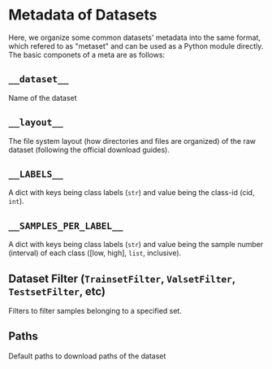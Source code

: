 # Metadata of Datasets

Here, we organize some common datasets' metadata into the same format, which refered to as "metaset" and can be used as a Python module directly.  
The basic componets of a meta are as follows:

## `__dataset__`

Name of the dataset

## `__layout__`

The file system layout (how directories and files are organized) of the raw dataset (following the official download guides).

## `__LABELS__`

A dict with keys being class labels (`str`) and value being the class-id (cid, `int`).

## `__SAMPLES_PER_LABEL__`

A dict with keys being class labels (`str`) and value being the sample number (interval) of each class ([low, high], `list`, inclusive).

## Dataset Filter (`TrainsetFilter`, `ValsetFilter`, `TestsetFilter`, etc)

Filters to filter samples belonging to a specified set.

## Paths

Default paths to download paths of the dataset